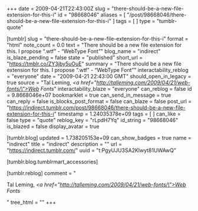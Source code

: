 +++
date = 2009-04-21T22:43:00Z
slug = "there-should-be-a-new-file-extension-for-this-i"
id = "98668046"
aliases = [ "/post/98668046/there-should-be-a-new-file-extension-for-this-i" ]
tags = [ ]
type = "tumblr-quote"

[tumblr]
slug = "there-should-be-a-new-file-extension-for-this-i"
format = "html"
note_count = 0.0
text = "There should be a new file extension for this. I propose “.wtf” - “WebType Font”"
blog_name = "indirect"
is_blaze_pending = false
state = "published"
short_url = "https://tmblr.co/ZY3jby5uOuE"
summary = "There should be a new file extension for this. I propose “.wtf” - “WebType Font”"
interactability_reblog = "everyone"
date = "2009-04-21 22:43:00 GMT"
should_open_in_legacy = true
source = "Tal Leming, <i><a href=\"http://talleming.com/2009/04/21/web-fonts/\">Web Fonts</a></i>"
interactability_blaze = "everyone"
can_reblog = false
id = 9.8668046e+07
bookmarklet = true
can_send_in_message = true
can_reply = false
is_blocks_post_format = false
can_blaze = false
post_url = "https://indirect.tumblr.com/post/98668046/there-should-be-a-new-file-extension-for-this-i"
timestamp = 1.24035378e+09
tags = [ ]
can_like = false
type = "quote"
reblog_key = "rLpdH7Yq"
id_string = "98668046"
is_blazed = false
display_avatar = true

[tumblr.blog]
updated = 1.738205153e+09
can_show_badges = true
name = "indirect"
title = "indirect"
description = ""
url = "https://indirect.tumblr.com/"
uuid = "t:PgyUJU3SA2Klwyt81UWAwQ"

[tumblr.blog.tumblrmart_accessories]

[tumblr.reblog]
comment = "<p>Tal Leming, <i><a href=\"http://talleming.com/2009/04/21/web-fonts/\">Web Fonts</a></i></p>"
tree_html = ""
+++
